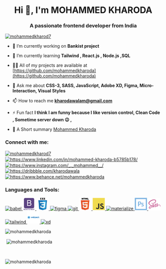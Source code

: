 <h1 align="center">Hi 👋, I'm MOHAMMED KHARODA</h1>
<h3 align="center">A passionate frontend developer from India</h3>

<p align="left"> <a href="https://twitter.com/mohammedkharod7" target="blank"><img src="https://img.shields.io/twitter/follow/mohammedkharod7?logo=twitter&style=for-the-badge" alt="mohammedkharod7" /></a> </p>

- 🔭 I’m currently working on **Bankist project**

- 🌱 I’m currently learning **Tailwind , React.js , Node.js ,SQL**

- 👨‍💻 All of my projects are available at [https://github.com/mohammedkharoda](https://github.com/mohammedkharoda)

- 💬 Ask me about **CSS-3, SASS, JavaScript, Adobe XD, Figma, Micro-Interaction, Visual Styles**

- 📫 How to reach me **kharodawalam@gmail.com**

- ⚡ Fun fact **I think I am funny because I like version control, Clean Code , Sometime server down 😉 ,**

-  📝 A Short summary <a href="https://dev.page/mohammedk?utm_source=dev.page&utm_medium=site&utm_campaign=share-dialog" target="blank"> Mohammed Kharoda</a>


<h3 align="left">Connect with me:</h3>
<p align="left">
<a href="https://twitter.com/mohammedkharod7" target="blank"><img align="center" src="https://raw.githubusercontent.com/rahuldkjain/github-profile-readme-generator/master/src/images/icons/Social/twitter.svg" alt="mohammedkharod7" height="30" width="40" /></a>
<a href="https://linkedin.com/in/https://www.linkedin.com/in/mohammed-kharoda-b5785b178/" target="blank"><img align="center" src="https://raw.githubusercontent.com/rahuldkjain/github-profile-readme-generator/master/src/images/icons/Social/linked-in-alt.svg" alt="https://www.linkedin.com/in/mohammed-kharoda-b5785b178/" height="30" width="40" /></a>
<a href="https://instagram.com/https://www.instagram.com/_._mohammed__/" target="blank"><img align="center" src="https://raw.githubusercontent.com/rahuldkjain/github-profile-readme-generator/master/src/images/icons/Social/instagram.svg" alt="https://www.instagram.com/_._mohammed__/" height="30" width="40" /></a>
<a href="https://dribbble.com/https://dribbble.com/kharodawala" target="blank"><img align="center" src="https://raw.githubusercontent.com/rahuldkjain/github-profile-readme-generator/master/src/images/icons/Social/dribbble.svg" alt="https://dribbble.com/kharodawala" height="30" width="40" /></a>
<a href="https://www.behance.net/https://www.behance.net/mohammedkharoda" target="blank"><img align="center" src="https://raw.githubusercontent.com/rahuldkjain/github-profile-readme-generator/master/src/images/icons/Social/behance.svg" alt="https://www.behance.net/mohammedkharoda" height="30" width="40" /></a>
</p>

<h3 align="left">Languages and Tools:</h3>
<p align="left"> <a href="https://babeljs.io/" target="_blank" rel="noreferrer"> <img src="https://www.vectorlogo.zone/logos/babeljs/babeljs-icon.svg" alt="babel" width="40" height="40"/> </a> <a href="https://getbootstrap.com" target="_blank" rel="noreferrer"> <img src="https://raw.githubusercontent.com/devicons/devicon/master/icons/bootstrap/bootstrap-plain-wordmark.svg" alt="bootstrap" width="40" height="40"/> </a> <a href="https://www.w3schools.com/css/" target="_blank" rel="noreferrer"> <img src="https://raw.githubusercontent.com/devicons/devicon/master/icons/css3/css3-original-wordmark.svg" alt="css3" width="40" height="40"/> </a> <a href="https://www.figma.com/" target="_blank" rel="noreferrer"> <img src="https://www.vectorlogo.zone/logos/figma/figma-icon.svg" alt="figma" width="40" height="40"/> </a> <a href="https://git-scm.com/" target="_blank" rel="noreferrer"> <img src="https://www.vectorlogo.zone/logos/git-scm/git-scm-icon.svg" alt="git" width="40" height="40"/> </a> <a href="https://www.w3.org/html/" target="_blank" rel="noreferrer"> <img src="https://raw.githubusercontent.com/devicons/devicon/master/icons/html5/html5-original-wordmark.svg" alt="html5" width="40" height="40"/> </a> <a href="https://developer.mozilla.org/en-US/docs/Web/JavaScript" target="_blank" rel="noreferrer"> <img src="https://raw.githubusercontent.com/devicons/devicon/master/icons/javascript/javascript-original.svg" alt="javascript" width="40" height="40"/> </a> <a href="https://materializecss.com/" target="_blank" rel="noreferrer"> <img src="https://raw.githubusercontent.com/prplx/svg-logos/5585531d45d294869c4eaab4d7cf2e9c167710a9/svg/materialize.svg" alt="materialize" width="40" height="40"/> </a> <a href="https://www.photoshop.com/en" target="_blank" rel="noreferrer"> <img src="https://raw.githubusercontent.com/devicons/devicon/master/icons/photoshop/photoshop-line.svg" alt="photoshop" width="40" height="40"/> </a> <a href="https://sass-lang.com" target="_blank" rel="noreferrer"> <img src="https://raw.githubusercontent.com/devicons/devicon/master/icons/sass/sass-original.svg" alt="sass" width="40" height="40"/> </a> <a href="https://tailwindcss.com/" target="_blank" rel="noreferrer"> <img src="https://www.vectorlogo.zone/logos/tailwindcss/tailwindcss-icon.svg" alt="tailwind" width="40" height="40"/> </a> <a href="https://webpack.js.org" target="_blank" rel="noreferrer"> <img src="https://raw.githubusercontent.com/devicons/devicon/d00d0969292a6569d45b06d3f350f463a0107b0d/icons/webpack/webpack-original-wordmark.svg" alt="webpack" width="40" height="40"/> </a> <a href="https://www.adobe.com/products/xd.html" target="_blank" rel="noreferrer"> <img src="https://cdn.worldvectorlogo.com/logos/adobe-xd.svg" alt="xd" width="40" height="40"/> </a> </p>

<p><img align="left" src="https://github-readme-stats.vercel.app/api/top-langs?username=mohammedkharoda&show_icons=true&locale=en&layout=compact" alt="mohammedkharoda" /></p>

<br>

<p>&nbsp;<img align="center" src="https://github-readme-stats.vercel.app/api?username=mohammedkharoda&show_icons=true&locale=en" alt="mohammedkharoda" /></p>

<br>

<p><img align="center" src="https://github-readme-streak-stats.herokuapp.com/?user=mohammedkharoda&" alt="mohammedkharoda" /></p>

